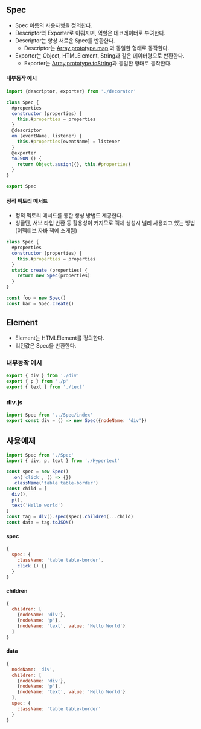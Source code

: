 ## Spec
- Spec 이름의 사용자형을 정의한다.
- Descriptor와 Exporter로 이뤄지며, 역할은 데코레이터로 부여한다.
- Descriptor는 항상 새로운 Spec를 반환한다.
  - Descriptor는 [Array.prototype.map](https://developer.mozilla.org/en-US/docs/Web/JavaScript/Reference/Global_Objects/Array/map) 과 동일한 형태로 동작한다.
- Exporter는 Object, HTMLElement, String과 같은 데이터형으로 반환한다.
  - Exporter는 [Array.prototype.toString](https://developer.mozilla.org/en-US/docs/Web/JavaScript/Reference/Global_Objects/Array/toString)과 동일한 형태로 동작한다.

#### 내부동작 예시
```js
import {descriptor, exporter} from './decorator'

class Spec {
  #properties
  constructor (properties) {
    this.#properties = properties
  }
  @descriptor
  on (eventName, listener) {
    this.#properties[eventName] = listener
  }
  @exporter
  toJSON () {
    return Object.assign({}, this.#properties)
  }
}

export Spec
```
#### 정적 펙토리 메서드
- 정적 펙토리 메서드를 통한 생성 방법도 제공한다.
- 싱글턴, 서브 타입 반환 등 활용성이 커지므로 객체 생성시 널리 사용되고 있는 방법(이펙티브 자바 책에 소개됨)
```js
class Spec {
  #properties
  constructor (properties) {
    this.#properties = properties
  }
  static create (properties) {
    return new Spec(properties)
  }
}

const foo = new Spec()
const bar = Spec.create()
```

## Element
- Element는 HTMLElement를 정의한다.
- 리턴값은 Spec을 반환한다.

### 내부동작 예시
```js
export { div } from './div'
export { p } from './p'
export { text } from './text'
```

### div.js
```js
import Spec from '../Spec/index'
export const div = () => new Spec({nodeName: 'div'})
```

## 사용예제
```js
import Spec from './Spec'
import { div, p, text } from './Hypertext'

const spec = new Spec()
  .on('click', () => {})
  .className('table table-border')
const child = [
  div(),
  p(),
  text('Hello world')
]
const tag = div().spec(spec).children(...child)
const data = tag.toJSON()
```

#### spec
```js
{
  spec: {
    className: 'table table-border',
    click () {}
  }
}
```
#### children
```js
{
  children: [
    {nodeName: 'div'},
    {nodeName: 'p'},
    {nodeName: 'text', value: 'Hello World'}
  ]
}
```
#### data
```js
{
  nodeName: 'div',
  children: [
    {nodeName: 'div'},
    {nodeName: 'p'},
    {nodeName: 'text', value: 'Hello World'}
  ],
  spec: {
    className: 'table table-border'
  }
}
```